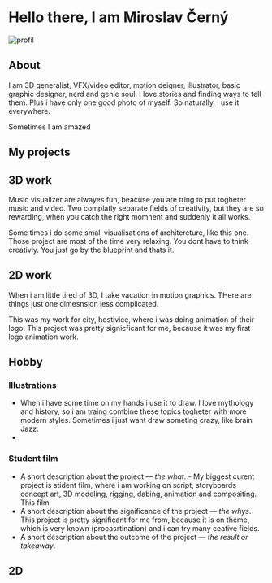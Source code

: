 # Hello there, I am Miroslav Černý
![profil](https://github.com/MirekCernyIV/english-for-designers1/assets/149397901/ef27686d-1dcd-4873-804b-9c1e3cfcea10)

## About

I am 3D generalist, VFX/video editor, motion deigner, illustrator, basic graphic designer, nerd and genle soul. I love stories and finding ways to tell them. Plus i have only one good photo of myself. So naturally, i use it everywhere. 

Sometimes I am amazed


## My projects 

## 3D work

Music visualizer are alwayes fun, beacuse you are tring to put togheter music and video. Two complatly separate fields of creativity, but they are so rewarding, when you catch the right momnent and suddenly it all works. 

Some times i do some small visualisations of architercture, like this one. Those project are most of the time very relaxing. You dont have to think creativly. You just go by the blueprint and thats it. 

## 2D work
When i am little tired of 3D, I take vacation in motion graphics. THere are things just one dimesnsion less complicated. 


This was my work for city, hostivice, where i was doing animation of their logo. This project was pretty signicficant for me, because it was my first logo animation work. 

## Hobby

### Illustrations


- When i have some time on my hands i use it to draw. I love mythology and history, so i am traing combine these topics togheter with more modern styles. Sometimes i just want draw someting crazy, like brain Jazz.
- 
### Student film

<!-- Use a static poster image or animated GIF, but no video files. Again, keep the image width/height manageable, around 1280x x 720px (16:9 aspect ratio), or a max-width of 1280px. -->


- A short description about the project — *the what*. - My biggest curent project is stident film, where i am working on script, storyboards concept art, 3D modeling, rigging, dabing, animation and compositing. This film
- A short description about the significance of the project — *the whys*. This project is pretty significant for me from, because it is on theme, which is very known (procasrtination) and i can try many ceative fields. 
- A short description about the outcome of the project — *the result or takeaway*. 

## 2D



